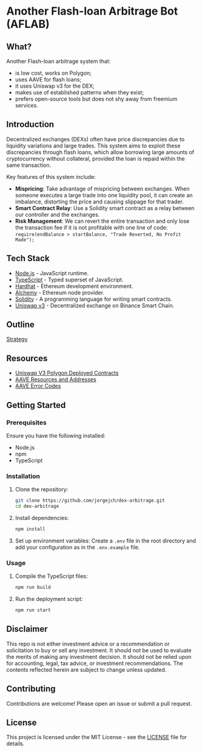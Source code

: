 # Another Flash-loan Arbitrage Bot (AFLAB)

## What?

Another Flash-loan arbitrage system that:

- is low cost, works on Polygon;
- uses AAVE for flash loans;
- it uses Uniswap v3 for the DEX;
- makes use of established patterns when they exist;
- prefers open-source tools but does not shy away from freemium services.

## Introduction

Decentralized exchanges (DEXs) often have price discrepancies due to liquidity variations and large trades. This system aims to exploit these discrepancies through flash loans, which allow borrowing large amounts of cryptocurrency without collateral, provided the loan is repaid within the same transaction.

Key features of this system include:

- **Mispricing**: Take advantage of mispricing between exchanges. When someone executes a large trade into one liquidity pool, it can create an imbalance, distorting the price and causing slippage for that trader.
- **Smart Contract Relay**: Use a Solidity smart contract as a relay between our controller and the exchanges.
- **Risk Management**: We can revert the entire transaction and only lose the transaction fee if it is not profitable with one line of code: `require(endBalance > startBalance, "Trade Reverted, No Profit Made");`

## Tech Stack

- [Node.js](https://nodejs.org) - JavaScript runtime.
- [TypeScript](https://www.typescriptlang.org) - Typed superset of JavaScript.
- [Hardhat](https://hardhat.org) - Ethereum development environment.
- [Alchemy](www.alchemy.com) - Ethereum node provider.
- [Solidity](https://soliditylang.org) - A programming language for writing smart contracts.
- [Uniswap v3](https://app.uniswap.org/) - Decentralized exchange on Binance Smart Chain.

## Outline

[Strategy](STRATEGY.md)

## Resources

- [Uniswap V3 Polygon Deployed Contracts](https://docs.uniswap.org/contracts/v3/reference/deployments/polygon-deployments)
- [AAVE Resources and Addresses](https://aave.com/docs/resources/addresses)
- [AAVE Error Codes](https://github.com/aave/aave-v3-core/blob/master/contracts/protocol/libraries/helpers/Errors.sol)

## Getting Started

### Prerequisites

Ensure you have the following installed:

- Node.js
- npm
- TypeScript

### Installation

1. Clone the repository:

    ```sh
    git clone https://github.com/jorgejch/dex-arbitrage.git
    cd dex-arbitrage
    ```

2. Install dependencies:

    ```sh
    npm install
    ```

3. Set up environment variables: Create a `.env` file in the root directory and add your configuration as in the `.env.example` file.

### Usage

1. Compile the TypeScript files:

    ```sh
    npm run build
    ```

2. Run the deployment script:

    ```sh
    npm run start
    ```

## Disclaimer

This repo is not either investment advice or a recommendation or solicitation to buy or sell any investment. It should not be used to evaluate the merits of making any investment decision. It should not be relied upon for accounting, legal, tax advice, or investment recommendations. The contents reflected herein are subject to change unless updated.

## Contributing

Contributions are welcome! Please open an issue or submit a pull request.

## License

This project is licensed under the MIT License - see the [LICENSE](LICENSE) file for details.

